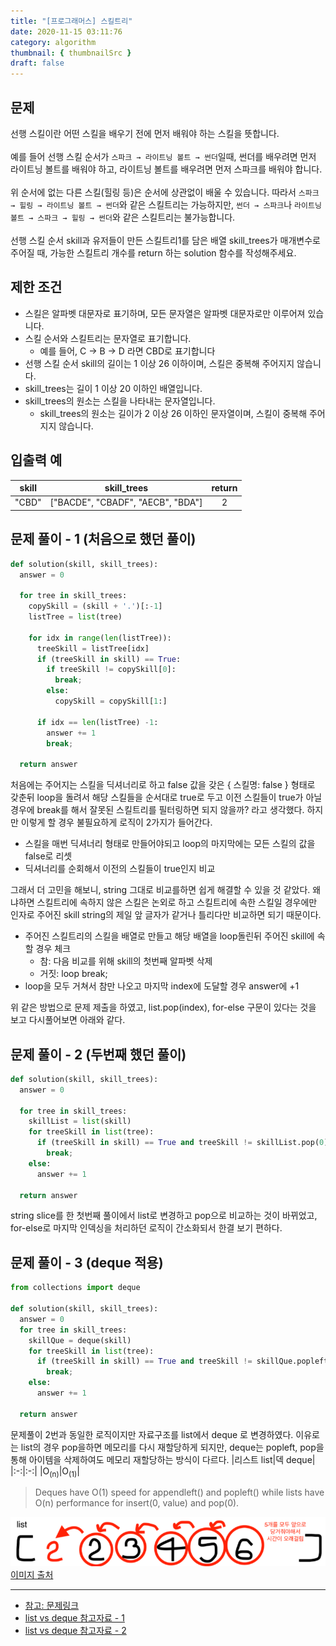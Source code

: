 ```yaml
---
title: "[프로그래머스] 스킬트리"
date: 2020-11-15 03:11:76
category: algorithm
thumbnail: { thumbnailSrc }
draft: false
---
```


## 문제
선행 스킬이란 어떤 스킬을 배우기 전에 먼저 배워야 하는 스킬을 뜻합니다.<br/>
<br/>
예를 들어 선행 스킬 순서가 `스파크 → 라이트닝 볼트 → 썬더`일때, 썬더를 배우려면 먼저 라이트닝 볼트를 배워야 하고, 라이트닝 볼트를 배우려면 먼저 스파크를 배워야 합니다.<br/>
<br/>
위 순서에 없는 다른 스킬(힐링 등)은 순서에 상관없이 배울 수 있습니다. 따라서 `스파크 → 힐링 → 라이트닝 볼트 → 썬더`와 같은 스킬트리는 가능하지만, `썬더 → 스파크`나 `라이트닝 볼트 → 스파크 → 힐링 → 썬더`와 같은 스킬트리는 불가능합니다.<br/>
<br/>
선행 스킬 순서 skill과 유저들이 만든 스킬트리1를 담은 배열 skill_trees가 매개변수로 주어질 때, 가능한 스킬트리 개수를 return 하는 solution 함수를 작성해주세요.

## 제한 조건
- 스킬은 알파벳 대문자로 표기하며, 모든 문자열은 알파벳 대문자로만 이루어져 있습니다.
- 스킬 순서와 스킬트리는 문자열로 표기합니다.
  - 예를 들어, C → B → D 라면 CBD로 표기합니다
- 선행 스킬 순서 skill의 길이는 1 이상 26 이하이며, 스킬은 중복해 주어지지 않습니다.
- skill_trees는 길이 1 이상 20 이하인 배열입니다.
- skill_trees의 원소는 스킬을 나타내는 문자열입니다.
  - skill_trees의 원소는 길이가 2 이상 26 이하인 문자열이며, 스킬이 중복해 주어지지 않습니다.

## 입출력 예
|skill|skill_trees|return|
|:-:|:-:|:-:|
|"CBD"|["BACDE", "CBADF", "AECB", "BDA"]|2|

## 문제 풀이 - 1 (처음으로 했던 풀이)
```py
def solution(skill, skill_trees):
  answer = 0

  for tree in skill_trees:
    copySkill = (skill + '.')[:-1]
    listTree = list(tree)

    for idx in range(len(listTree)):
      treeSkill = listTree[idx]
      if (treeSkill in skill) == True:
        if treeSkill != copySkill[0]:
          break;
        else:
          copySkill = copySkill[1:]

      if idx == len(listTree) -1:
        answer += 1
        break;
        
  return answer
```
처음에는 주어지는 스킬을 딕셔너리로 하고 false 값을 갖은 { 스킬명: false } 형태로 갖춘뒤 loop을 돌려서 해당 스킬들을 순서대로 true로 두고 이전 스킬들이 true가 아닐경우에 break를 해서 잘못된 스킬트리를 필터링하면 되지 않을까? 라고 생각했다. 하지만 이렇게 할 경우 불필요하게 로직이 2가지가 들어간다.
- 스킬을 매번 딕셔너리 형태로 만들어야되고 loop의 마지막에는 모든 스킬의 값을 false로 리셋
- 딕셔너리를 순회해서 이전의 스킬들이 true인지 비교

그래서 더 고민을 해보니, string 그대로 비교를하면 쉽게 해결할 수 있을 것 같았다. 왜냐하면 스킬트리에 속하지 않은 스킬은 논외로 하고 스킬트리에 속한 스킬일 경우에만 인자로 주어진 skill string의 제일 앞 글자가 같거나 틀리다만 비교하면 되기 때문이다.<br/>
- 주어진 스킬트리의 스킬을 배열로 만들고 해당 배열을 loop돌린뒤 주어진 skill에 속할 경우 체크
  - 참: 다음 비교를 위해 skill의 첫번째 알파벳 삭제
  - 거짓: loop break;
- loop을 모두 거쳐서 참만 나오고 마지막 index에 도달할 경우 answer에 +1

위 같은 방법으로 문제 제출을 하였고, list.pop(index), for-else 구문이 있다는 것을 보고 다시풀어보면 아래와 같다.
## 문제 풀이 - 2 (두번째 했던 풀이)
```py
def solution(skill, skill_trees):
  answer = 0
    
  for tree in skill_trees:
    skillList = list(skill)
    for treeSkill in list(tree):
      if (treeSkill in skill) == True and treeSkill != skillList.pop(0):
        break;
    else:
      answer += 1
      
  return answer
```
string slice를 한 첫번째 풀이에서 list로 변경하고 pop으로 비교하는 것이 바뀌었고, for-else로 마지막 인덱싱을 처리하던 로직이 간소화되서 한결 보기 편하다.
## 문제 풀이 - 3 (deque 적용)
```py
from collections import deque

def solution(skill, skill_trees):
  answer = 0
  for tree in skill_trees:
    skillQue = deque(skill)
    for treeSkill in list(tree):
      if (treeSkill in skill) == True and treeSkill != skillQue.popleft():
        break;
    else:
      answer += 1
        
  return answer
```
문제풀이 2번과 동일한 로직이지만 자료구조를 list에서 deque 로 변경하였다. 이유로는 list의 경우 pop을하면 메모리를 다시 재할당하게 되지만, deque는 popleft, pop을 통해 아이템을 삭제하여도 메모리 재할당하는 방식이 다르다.
|리스트 list|덱 deque|
|:-:|:-:|
|O<sub>(n)</sub>|O<sub>(1)</sub>|

> Deques have O(1) speed for appendleft() and popleft() while lists have O(n) performance for insert(0, value) and pop(0).

![](./images/list-example-memory.png)
[이미지 출처](https://j-ungry.tistory.com/189)

----

- [참고: 문제링크](https://programmers.co.kr/learn/courses/30/lessons/49993)
- [list vs deque 참고자료 - 1](https://stackoverflow.com/questions/23487307/python-deque-vs-list-performance-comparison)
- [list vs deque 참고자료 - 2](https://j-ungry.tistory.com/189)